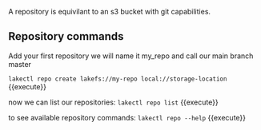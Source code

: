 A repository is equivilant to an s3 bucket with git capabilities.

## Repository commands

Add your first repository 
we will name it my_repo and call our main branch master 

`lakectl repo create lakefs://my-repo local://storage-location` {{execute}}

now we can list our repositories:
`lakectl repo list` {{execute}}

to see available repository commands:
`lakectl repo --help` {{execute}}
